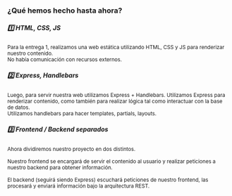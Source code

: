 ### ¿Qué hemos hecho hasta ahora?

<div class='grid grid-cols-3 gap-16 mt-5'>
    <div class='p-3 transition-all transition-duration-400 rounded-md border border-transparent hover:border-zinc-500 group hover:bg-zinc-900 '>
    <h5> 1️⃣ HTML, CSS, JS </h5>
    <small class='block mt-3 text-sm text-zinc-400 group-hover:text-white transition-all transition-duration-400'>
        Para la entrega 1, realizamos una web estática utilizando
        HTML, CSS y JS para renderizar nuestro contenido. <br/>
        No había comunicación con recursos externos.
    </small>
    </div>
     <div class='p-3 transition-all transition-duration-400 rounded-md border border-transparent hover:border-zinc-500 group hover:bg-zinc-900 '>
    <h5> 2️⃣ Express, Handlebars </h5>
    <small class='block mt-3 text-sm hover:text-sm text-zinc-400 group-hover:text-white transition-all transition-duration-400'>
        Luego, para servir nuestra web utilizamos Express + Handlebars.
        Utilizamos Express para renderizar contenido, como también para realizar lógica tal como interactuar con la base de datos. <br/>
        Utilizamos handlebars para hacer templates, partials, layouts.
    </small>
    </div>
      <div class='p-3 transition-all transition-duration-400 rounded-md border border-transparent hover:border-zinc-500 group hover:bg-zinc-900 '>
    <h5> 3️⃣ Frontend / Backend separados </h5>
    <small class='block mt-3 text-sm hover:text-sm text-zinc-400 group-hover:text-white transition-all transition-duration-400'>
        Ahora dividiremos nuestro proyecto en dos distintos. <br/><br/>
        Nuestro frontend se encargará de servir el contenido al usuario y realizar peticiones a nuestro backend para obtener información. <br/><br/>
        El backend (seguirá siendo Express) escuchará peticiones de nuestro frontend, las procesará y enviará información bajo la arquitectura REST.
    </small>
    </div>
</div>
